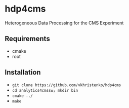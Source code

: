 # hdp4cms
Heterogeneous Data Processing for the CMS Experiment

## Requirements
- cmake
- root

## Installation
- `git clone https://github.com/vkhristenko/hdp4cms`
- `cd analytics4cmssw; mkdir bin`
- `cmake ../`
- `make`
